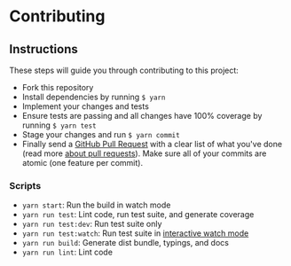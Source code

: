 # Contributing

## Instructions

These steps will guide you through contributing to this project:

- Fork this repository
- Install dependencies by running `$ yarn`
- Implement your changes and tests
- Ensure tests are passing and all changes have 100% coverage by running `$ yarn test`
- Stage your changes and run `$ yarn commit`
- Finally send a [GitHub Pull Request](https://github.com/nerdstep/elide-jsonapi-client/compare?expand=1) with a clear list of what you've done (read more [about pull requests](https://help.github.com/articles/about-pull-requests/)). Make sure all of your commits are atomic (one feature per commit).

### Scripts

- `yarn start`: Run the build in watch mode
- `yarn run test`: Lint code, run test suite, and generate coverage
- `yarn run test:dev`: Run test suite only
- `yarn run test:watch`: Run test suite in [interactive watch mode](http://facebook.github.io/jest/docs/cli.html#watch)
- `yarn run build`: Generate dist bundle, typings, and docs
- `yarn run lint`: Lint code
